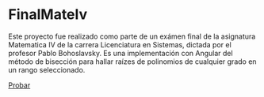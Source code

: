 # FinalMateIv

Este proyecto fue realizado como parte de un exámen final de la asignatura Matematica IV de la carrera Licenciatura en Sistemas, dictada por el profesor Pablo Bohoslavsky. Es una implementación con Angular del método de bisección para hallar raízes de polinomios de cualquier grado en un rango seleccionado.

[Probar](https://jpaveggio.github.io/final-mate-iv/)
